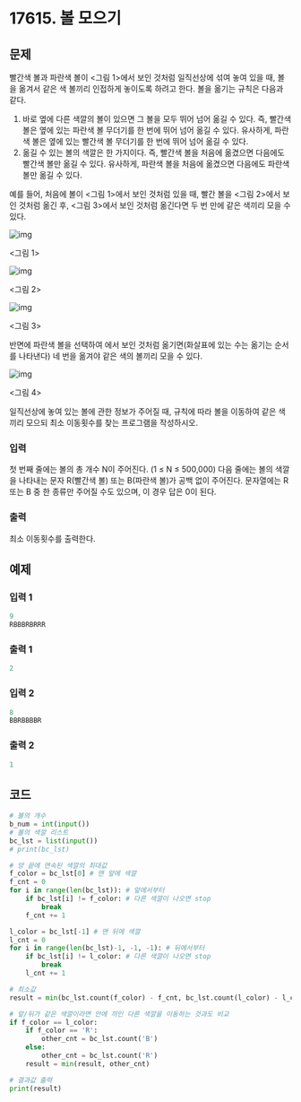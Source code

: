 # 17615. 볼 모으기

## 문제

빨간색 볼과 파란색 볼이 <그림 1>에서 보인 것처럼 일직선상에 섞여 놓여 있을 때, 볼을 옮겨서 같은 색 볼끼리 인접하게 놓이도록 하려고 한다. 볼을 옮기는 규칙은 다음과 같다.

1. 바로 옆에 다른 색깔의 볼이 있으면 그 볼을 모두 뛰어 넘어 옮길 수 있다. 즉, 빨간색 볼은 옆에 있는 파란색 볼 무더기를 한 번에 뛰어 넘어 옮길 수 있다. 유사하게, 파란색 볼은 옆에 있는 빨간색 볼 무더기를 한 번에 뛰어 넘어 옮길 수 있다.
2. 옮길 수 있는 볼의 색깔은 한 가지이다. 즉, 빨간색 볼을 처음에 옮겼으면 다음에도 빨간색 볼만 옮길 수 있다. 유사하게, 파란색 볼을 처음에 옮겼으면 다음에도 파란색 볼만 옮길 수 있다.

예를 들어, 처음에 볼이 <그림 1>에서 보인 것처럼 있을 때, 빨간 볼을 <그림 2>에서 보인 것처럼 옮긴 후, <그림 3>에서 보인 것처럼 옮긴다면 두 번 만에 같은 색끼리 모을 수 있다.

![img](https://upload.acmicpc.net/347db7e2-5704-4a28-ab85-682bf30f3816/-/crop/894x133/0,0/-/preview/)

<그림 1>

![img](https://upload.acmicpc.net/347db7e2-5704-4a28-ab85-682bf30f3816/-/crop/894x162/0,228/-/preview/)

<그림 2>

![img](https://upload.acmicpc.net/347db7e2-5704-4a28-ab85-682bf30f3816/-/crop/894x166/0,480/-/preview/)

<그림 3>

반면에 파란색 볼을 선택하여 에서 보인 것처럼 옮기면(화살표에 있는 수는 옮기는 순서를 나타낸다) 네 번을 옮겨야 같은 색의 볼끼리 모을 수 있다.

![img](https://upload.acmicpc.net/cf727ec0-1542-4ca1-bdb8-cfc695a5bdfa/-/preview/)

<그림 4>

일직선상에 놓여 있는 볼에 관한 정보가 주어질 때, 규칙에 따라 볼을 이동하여 같은 색끼리 모으되 최소 이동횟수를 찾는 프로그램을 작성하시오.



### 입력

첫 번째 줄에는 볼의 총 개수 N이 주어진다. (1 ≤ N ≤ 500,000) 다음 줄에는 볼의 색깔을 나타내는 문자 R(빨간색 볼) 또는 B(파란색 볼)가 공백 없이 주어진다. 문자열에는 R 또는 B 중 한 종류만 주어질 수도 있으며, 이 경우 답은 0이 된다.

### 출력

최소 이동횟수를 출력한다.





## 예제

### 입력 1

```python
9
RBBBRBRRR
```

### 출력 1

```python
2
```



### 입력 2

```python
8
BBRBBBBR
```

### 출력 2

```python
1
```





## 코드

```python
# 볼의 개수
b_num = int(input())
# 볼의 색깔 리스트
bc_lst = list(input())
# print(bc_lst)

# 양 끝에 연속된 색깔의 최대값
f_color = bc_lst[0] # 맨 앞에 색깔
f_cnt = 0
for i in range(len(bc_lst)): # 앞에서부터
    if bc_lst[i] != f_color: # 다른 색깔이 나오면 stop
        break
    f_cnt += 1

l_color = bc_lst[-1] # 맨 뒤에 색깔
l_cnt = 0
for i in range(len(bc_lst)-1, -1, -1): # 뒤에서부터
    if bc_lst[i] != l_color: # 다른 색깔이 나오면 stop
        break
    l_cnt += 1

# 최소값
result = min(bc_lst.count(f_color) - f_cnt, bc_lst.count(l_color) - l_cnt)

# 앞/뒤가 같은 색깔이라면 안에 끼인 다른 색깔을 이동하는 것과도 비교
if f_color == l_color:
    if f_color == 'R':
        other_cnt = bc_lst.count('B')
    else:
        other_cnt = bc_lst.count('R')
    result = min(result, other_cnt)

# 결과값 출력
print(result)
```
